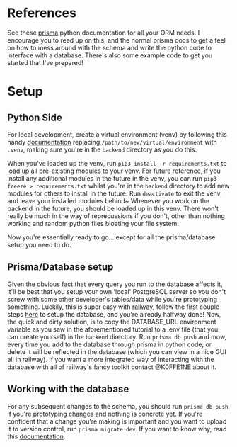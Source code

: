 # References
See these [prisma](https://prisma-client-py.readthedocs.io/en/stable/) python documentation for all your ORM needs.
I encourage you to read up on this, and the normal prisma docs to get a feel on
how to mess around with the schema and write the python code to interface with a database.
There's also some example code to get you started that I've prepared!

# Setup
## Python Side
For local development, create a virtual environment (venv) by following this handy [documentation](https://docs.python.org/3/library/venv.html)
replacing `/path/to/new/virtual/environment` with `.venv`, making sure you're in
the `backend` directory as you do this.

When you've loaded up the venv, run `pip3 install -r requirements.txt` to
load up all pre-existing modules to your venv.
For future reference, if you install any additional modules in the future
in the venv, you can run `pip3 freeze > requirements.txt` whilst you're
in the `backend` directory to add new modules for others to install in the future.
Run `deactivate` to exit the venv and leave your installed modules behind~
Whenever you work on the backend in the future, you should be loaded up in this
venv. There won't really be much in the way of reprecussions if you don't, other
than nothing working and random python files bloating your file system.

Now you're essentially ready to go... except for all the prisma/database
setup you need to do.

## Prisma/Database setup
Given the obvious fact that every query you run to the database affects it, 
it'll be best that you setup your own 'local' PostgreSQL server so you don't 
screw with some other developer's tables/data while you're prototyping something.
Luckily, this is super easy with [railway](https://railway.app/), follow
the first couple steps [here](https://dev.to/ngoakor12/connect-a-railway-databasepostgresql-with-node-postgres-in-express-15lf) to setup the database,
and you're already halfway done! Now, the quick and dirty solution, is to copy 
the DATABASE_URL environment variable as you saw in the aforementioned tutorial to 
a .env file (that you can create yourself) in the `backend` directory. Run
`prisma db push` and mow, every time you add to the database through prisma in 
python code, or delete it will be reflected in the database (which you can
view in a nice GUI all in railway).
If you want a more integrated way of interacting with the database with all of
railway's fancy toolkit contact @K0FFE1NE about it.

## Working with the database
For any subsequent changes to the schema, you should run `prisma db push` if 
you're prototyping changes and nothing is concrete yet. If you're confident that 
a change you're making is important and you want to upload it to version control, 
run `prisma migrate dev`. If you want to know why, read this [documentation](https://www.prisma.io/docs/guides/migrate/prototyping-schema-db-push).
